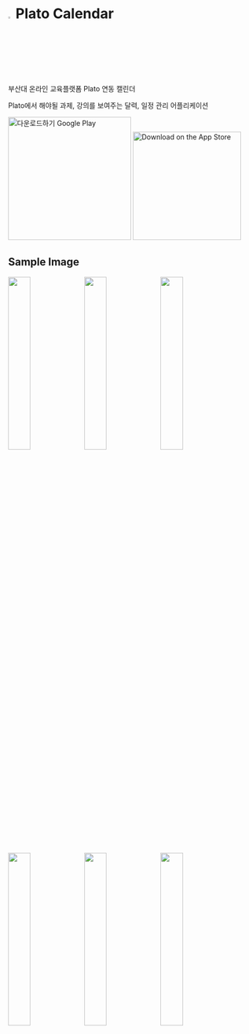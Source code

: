 # <img src = "https://user-images.githubusercontent.com/38664481/115961026-9114f000-a54f-11eb-90c0-aab964dd9202.png" width="3%">Plato Calendar
부산대 온라인 교육플랫폼 Plato 연동 캘린더

Plato에서 해야될 과제, 강의를 보여주는 달력, 일정 관리 어플리케이션

<a href='https://play.google.com/store/apps/details?id=com.seunggil.plato_calendar&pcampaignid=pcampaignidMKT-Other-global-all-co-prtnr-py-PartBadge-Mar2515-1'><img alt='다운로드하기 Google Play' src='https://play.google.com/intl/en_us/badges/static/images/badges/ko_badge_web_generic.png' width="250"/></a>
<a href="https://apps.apple.com/us/app/plato-%EB%8B%AC%EB%A0%A5/id1566119188?itsct=apps_box_badge&amp;itscg=30200"><img src="https://tools.applemediaservices.com/api/badges/download-on-the-app-store/black/en-us?size=250x83&amp;releaseDate=1620345600&h=708feb434fe726f13a138457f1c85900" alt="Download on the App Store" width="220"/></a>
## Sample Image

<img src = "https://user-images.githubusercontent.com/38664481/115961191-434cb780-a550-11eb-8df4-02f305e05de2.png" width="30%"> <img src = "https://user-images.githubusercontent.com/38664481/115961122-fb2d9500-a54f-11eb-825c-b7a57be96fb9.png" width="30%">
<img src = "https://user-images.githubusercontent.com/38664481/115961129-07195700-a550-11eb-8ebc-62a514116755.png" width="30%">
<img src = "https://user-images.githubusercontent.com/38664481/115961146-1a2c2700-a550-11eb-8d5c-ace2351ef398.png" width="30%">
<img src = "https://user-images.githubusercontent.com/38664481/115961159-26b07f80-a550-11eb-9aa0-99f0952810f3.png" width="30%">
<img src = "https://user-images.githubusercontent.com/38664481/116162696-4ce14580-a731-11eb-9a8b-5090542be468.png" width="30%">

